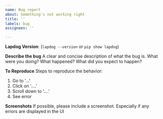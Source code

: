 ```yaml
---
name: Bug report
about: Something's not working right
title: ''
labels: bug
assignees: ''

---
```


**Lapdog Version**: (`lapdog --version` or `pip show lapdog`)

**Describe the bug**
A clear and concise description of what the bug is.
What were you doing?
What happened?
What did you expect to happen?

**To Reproduce**
Steps to reproduce the behavior:
1. Go to '...'
2. Click on '....'
3. Scroll down to '....'
4. See error

**Screenshots**
If possible, please include a screenshot. Especially if any errors are displayed in the UI
